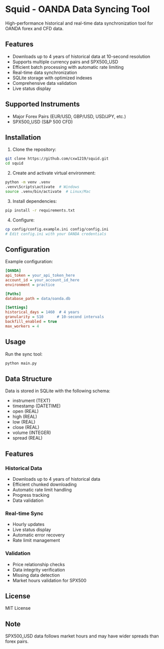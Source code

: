 # Squid - OANDA Data Syncing Tool

High-performance historical and real-time data synchronization tool for OANDA forex and CFD data.

## Features

- Downloads up to 4 years of historical data at 10-second resolution
- Supports multiple currency pairs and SPX500_USD
- Efficient batch processing with automatic rate limiting
- Real-time data synchronization
- SQLite storage with optimized indexes
- Comprehensive data validation
- Live status display

## Supported Instruments

- Major Forex Pairs (EUR/USD, GBP/USD, USD/JPY, etc.)
- SPX500_USD (S&P 500 CFD)

## Installation

1. Clone the repository:
```bash
git clone https://github.com/cxw1219/squid.git
cd squid
```

2. Create and activate virtual environment:
```bash
python -m venv .venv
.venv\Scripts\activate  # Windows
source .venv/bin/activate  # Linux/Mac
```

3. Install dependencies:
```bash
pip install -r requirements.txt
```

4. Configure:
```bash
cp config/config.example.ini config/config.ini
# Edit config.ini with your OANDA credentials
```

## Configuration

Example configuration:
```ini
[OANDA]
api_token = your_api_token_here
account_id = your_account_id_here
environment = practice

[Paths]
database_path = data/oanda.db

[Settings]
historical_days = 1460  # 4 years
granularity = S10      # 10-second intervals
backfill_enabled = true
max_workers = 4
```

## Usage

Run the sync tool:
```bash
python main.py
```

## Data Structure

Data is stored in SQLite with the following schema:
- instrument (TEXT)
- timestamp (DATETIME)
- open (REAL)
- high (REAL)
- low (REAL)
- close (REAL)
- volume (INTEGER)
- spread (REAL)

## Features

### Historical Data
- Downloads up to 4 years of historical data
- Efficient chunked downloading
- Automatic rate limit handling
- Progress tracking
- Data validation

### Real-time Sync
- Hourly updates
- Live status display
- Automatic error recovery
- Rate limit management

### Validation
- Price relationship checks
- Data integrity verification
- Missing data detection
- Market hours validation for SPX500

## License

MIT License

## Note

SPX500_USD data follows market hours and may have wider spreads than forex pairs.
